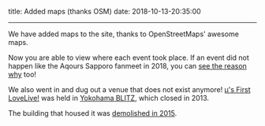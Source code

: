 
title: Added maps (thanks OSM)
date: 2018-10-13-20:35:00

---

We have added maps to the site, thanks to OpenStreetMaps' awesome maps.

Now you are able to view where each event took place. If an event did not happen like the Aqours Sapporo fanmeet in 2018, you can [see the reason why](/aqours/events/65) too!

We also went in and dug out a venue that does not exist anymore! [μ's First LoveLive!](/muse/events/3) was held in [Yokohama BLITZ](https://ja.wikipedia.org/wiki/%E6%A8%AA%E6%B5%9CBLITZ), which closed in 2013.

The building that housed it was [demolished in 2015](http://ginmaku.air-nifty.com/photo/2015/05/109mmgento-yoko.html).
